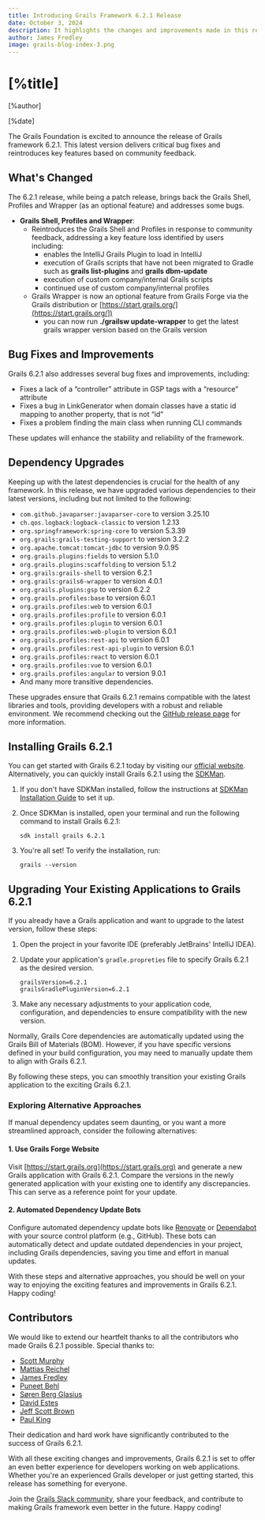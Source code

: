 ```yaml
---
title: Introducing Grails Framework 6.2.1 Release
date: October 3, 2024
description: It highlights the changes and improvements made in this release, provides information about bug fixes, dependency upgrades, and acknowledges the contributions of various developers.
author: James Fredley
image: grails-blog-index-3.png
---
```


# [%title]

[%author]

[%date]

The Grails Foundation is excited to announce the release of Grails framework 6.2.1. This latest version delivers critical bug fixes and reintroduces key features based on community feedback.

## What's Changed

The 6.2.1 release, while being a patch release, brings back the Grails Shell, Profiles and Wrapper (as an optional feature) and addresses some bugs.

* **Grails Shell, Profiles and Wrapper**: 
    * Reintroduces the Grails Shell and Profiles in response to community feedback, addressing a key feature loss identified by users including:
      * enables the IntelliJ Grails Plugin to load in IntelliJ  
      * execution of Grails scripts that have not been migrated to Gradle such as **grails list-plugins** and **grails dbm-update**
      * execution of custom company/internal Grails scripts
      * continued use of custom company/internal profiles
    * Grails Wrapper is now an optional feature from Grails Forge via the Grails distribution or [https://start.grails.org/](https://start.grails.org/])
      * you can now run **./grailsw update-wrapper** to get the latest grails wrapper version based on the Grails version

## Bug Fixes and Improvements

Grails 6.2.1 also addresses several bug fixes and improvements, including:

* Fixes a lack of a “controller” attribute in GSP tags with a “resource” attribute
* Fixes a bug in LinkGenerator when domain classes have a static id mapping to another property, that is not “id”
* Fixes a problem finding the main class when running CLI commands

These updates will enhance the stability and reliability of the framework.

## Dependency Upgrades

Keeping up with the latest dependencies is crucial for the health of any framework. In this release, we have upgraded various dependencies to their latest versions, including but not limited to the following:

* `com.github.javaparser:javaparser-core` to version 3.25.10
* `ch.qos.logback:logback-classic` to version 1.2.13
* `org.springframework:spring-core` to version 5.3.39
* `org.grails:grails-testing-support` to version 3.2.2
* `org.apache.tomcat:tomcat-jdbc` to version 9.0.95
* `org.grails.plugins:fields` to version 5.1.0
* `org.grails.plugins:scaffolding` to version 5.1.2
* `org.grails:grails-shell` to version 6.2.1
* `org.grails:grails6-wrapper` to version 4.0.1
* `org.grails.plugins:gsp` to version 6.2.2
* `org.grails.profiles:base` to version 6.0.1
* `org.grails.profiles:web` to version 6.0.1
* `org.grails.profiles:profile` to version 6.0.1
* `org.grails.profiles:plugin` to version 6.0.1
* `org.grails.profiles:web-plugin` to version 6.0.1
* `org.grails.profiles:rest-api` to version 6.0.1
* `org.grails.profiles:rest-api-plugin` to version 6.0.1
* `org.grails.profiles:react` to version 6.0.1
* `org.grails.profiles:vue` to version 6.0.1
* `org.grails.profiles:angular` to version 9.0.1
* And many more transitive dependencies.

These upgrades ensure that Grails 6.2.1 remains compatible with the latest libraries and tools, providing developers with a robust and reliable environment. We recommend checking out the [GitHub release page](https://github.com/grails/grails-core/releases/tag/v6.2.1) for more information.

## Installing Grails 6.2.1

You can get started with Grails 6.2.1 today by visiting our [official website](https://start.grails.org/). Alternatively, you can quickly install Grails 6.2.1 using the [SDKMan](https://sdkman.io/).

1. If you don't have SDKMan installed, follow the instructions at [SDKMan Installation Guide](https://sdkman.io/install/) to set it up.

2. Once SDKMan is installed, open your terminal and run the following command to install Grails 6.2.1:

    ````shell
    sdk install grails 6.2.1
    ````

3. You're all set! To verify the installation, run:

    ````shell
    grails --version
    ````

## Upgrading Your Existing Applications to Grails 6.2.1

If you already have a Grails application and want to upgrade to the latest version, follow these steps:

1. Open the project in your favorite IDE (preferably JetBrains' IntelliJ IDEA).
2. Update your application's `gradle.propreties` file to specify Grails 6.2.1 as the desired version.

    ````properties
    grailsVersion=6.2.1
    grailsGradlePluginVersion=6.2.1
    ````

3. Make any necessary adjustments to your application code, configuration, and dependencies to ensure compatibility with the new version.

Normally, Grails Core dependencies are automatically updated using the Grails Bill of Materials (BOM). However, if you have specific versions defined in your build configuration, you may need to manually update them to align with Grails 6.2.1.

By following these steps, you can smoothly transition your existing Grails application to the exciting Grails 6.2.1.

### Exploring Alternative Approaches

If manual dependency updates seem daunting, or you want a more streamlined approach, consider the following alternatives:

#### 1. Use Grails Forge Website

Visit [https://start.grails.org](https://start.grails.org) and generate a new Grails application with Grails 6.2.1. Compare the versions in the newly generated application with your existing one to identify any discrepancies. This can serve as a reference point for your update.

#### 2. Automated Dependency Update Bots

Configure automated dependency update bots like [Renovate](https://docs.renovatebot.com/) or [Dependabot](https://dependabot.com/) with your source control platform (e.g., GitHub). These bots can automatically detect and update outdated dependencies in your project, including Grails dependencies, saving you time and effort in manual updates.

With these steps and alternative approaches, you should be well on your way to enjoying the exciting features and improvements in Grails 6.2.1. Happy coding!

## Contributors

We would like to extend our heartfelt thanks to all the contributors who made Grails 6.2.1 possible. Special thanks to:

* [Scott Murphy](https://github.com/codeconsole)
* [Mattias Reichel](https://github.com/matrei)
* [James Fredley](https://github.com/jamesfredley)
* [Puneet Behl](https://github.com/puneetbehl)
* [Søren Berg Glasius](https://github.com/sbglasius)
* [David Estes](https://github.com/davydotcom)
* [Jeff Scott Brown](https://github.com/osscontributor)
* [Paul King](https://github.com/paulk-asert)

Their dedication and hard work have significantly contributed to the success of Grails 6.2.1.

With all these exciting changes and improvements, Grails 6.2.1 is set to offer an even better experience for developers working on web applications. Whether you're an experienced Grails developer or just getting started, this release has something for everyone.

Join the [Grails Slack community](https://grails.slack.com), share your feedback, and contribute to making Grails framework even better in the future. Happy coding!
